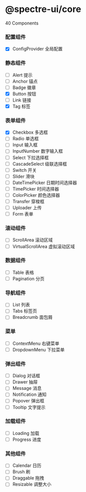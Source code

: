 # @spectre-ui/core

40 Components

### 配置组件

- [x] ConfigProvider 全局配置

### 静态组件

- [ ] Alert 提示
- [ ] Anchor 锚点
- [ ] Badge 徽章
- [x] Button 按钮
- [ ] Link 链接
- [x] Tag 标签

### 表单组件

- [x] Checkbox 多选框
- [ ] Radio 单选框
- [ ] Input 输入框
- [ ] InputNumber 数字输入框
- [ ] Select 下拉选择框
- [ ] CascadeSelect 级联选择框
- [ ] Switch 开关
- [ ] Slider 滑块
- [ ] DateTimePicker 日期时间选择器
- [ ] TimePicker 时间选择器
- [ ] ColorPicker 颜色选择器
- [ ] Transfer 穿梭框
- [ ] Uploader 上传
- [ ] Form 表单

### 滚动组件

- [ ] ScrollArea 滚动区域
- [ ] VirtualScrollArea 虚拟滚动区域

### 数据组件

- [ ] Table 表格
- [ ] Pagination 分页

### 导航组件

- [ ] List 列表
- [ ] Tabs 标签页
- [ ] Breadcrumb 面包屑

### 菜单

- [ ] ContextMenu 右键菜单
- [ ] DropdownMenu 下拉菜单

### 弹出组件

- [ ] Dialog 对话框
- [ ] Drawer 抽屉
- [ ] Message 消息
- [ ] Notification 通知
- [ ] Popover 弹出框
- [ ] Tooltip 文字提示

### 加载组件

- [ ] Loading 加载
- [ ] Progress 进度

### 其他组件

- [ ] Calendar 日历
- [ ] Brush 刷
- [ ] Draggable 拖拽
- [ ] Resizable 调整大小
